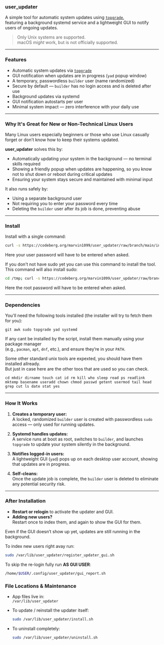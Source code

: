 ### **user_updater**

A simple tool for automatic system updates using [`topgrade`](https://github.com/topgrade-rs/topgrade),  
featuring a background systemd service and a lightweight GUI to notify users of ongoing updates.

> Only Unix systems are supported.  
> macOS *might* work, but is not officially supported.

---

###  Features

- Automatic system updates via [`topgrade`](https://github.com/topgrade-rs/topgrade)
- GUI notification when updates are in progress (`yad` popup window)
- A temporary, passwordless `builder` user (name randomized)
- Secure by default — `builder` has no login access and is deleted after use
- Background updates via systemd
- GUI notification autostarts per user
- Minimal system impact — zero interference with your daily use

---

### Why It's Great for New or Non-Technical Linux Users

Many Linux users especially beginners or those who use Linux casually  
forget or don’t know how to keep their systems updated.

**user_updater** solves this by:

- Automatically updating your system in the background — no terminal skills required
- Showing a friendly popup when updates are happening, so you know not to shut down or reboot during critical updates
- Ensuring your system stays secure and maintained with minimal input

It also runs safely by:
- Using a separate background user
- Not requiring you to enter your password every time
- Deleting the `builder` user after its job is done, preventing abuse

---

### Install

Install with a single command:

```bash
curl -s https://codeberg.org/marvin1099/user_updater/raw/branch/main/install.sh | sudo bash
```
Here your user password will have to be entered when asked.

If you don't not have sudo yet you can use this command to install the tool.  
This command will also install sudo:
```bash
cd /tmp; curl -s https://codeberg.org/marvin1099/user_updater/raw/branch/main/install.sh > install.sh; chmod +x install.sh; su -c "./install.sh"; rm install.sh
```
Here the root password will have to be entered when asked.

---

### Dependencies

You'll need the following tools installed (the installer will try to fetch them for you):

```
git awk sudo topgrade yad systemd
```

If any cant be installed by the script, install them manually using your package manager  
(e.g., `pacman`, `apt`, `dnf`, etc.), and ensure they’re in your `PATH`.

Some other standard unix tools are expexted, you should have them installed allready.  
But just in case here are the other toos that are used so you can check.
```
cd mkdir dirname touch cat id rm kill who sleep read ps readlink mktemp basename useradd chown chmod passwd getent usermod tail head grep cut ls date stat yes
```

---

### How It Works

1. **Creates a temporary user:**  
   A locked, randomized `builder` user is created with passwordless `sudo` access — only used for running updates.

2. **Systemd handles updates:**  
   A service runs at boot as root, switches to `builder`, and launches `topgrade` to update your system silently in the background.

3. **Notifies logged-in users:**  
   A lightweight GUI (`yad`) pops up on each desktop user account, showing that updates are in progress.

4. **Self-cleans:**  
   Once the update job is complete, the `builder` user is deleted to eliminate any potential security risk.

---

### After Installation

- **Restart or relogin** to activate the updater and GUI.
- **Adding new users?**  
  Restart once to index them, and again to show the GUI for them.

Even if the GUI doesn’t show up yet, updates are still running in the background.

To index new users right avay run:
```bash
sudo /var/lib/user_updater/register_updater_gui.sh
```
To skip the re-login fully run **AS GUI USER**:
```bash
/home/$USER/.config/user_updater/gui_report.sh
```

### File Locations & Maintenance

- App files live in:  
  `/var/lib/user_updater`

- To update / reinstall the updater itself:  
  ```bash
  sudo /var/lib/user_updater/install.sh
  ```

- To uninstall completely:  
  ```bash
  sudo /var/lib/user_updater/uninstall.sh
  ```
